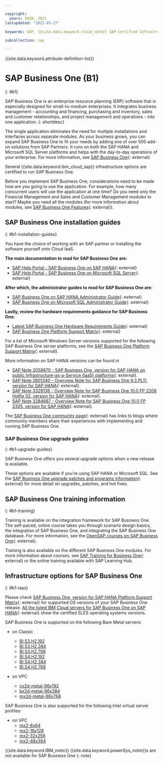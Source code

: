 ```yaml
---

copyright:
  years: 2020, 2021
lastupdated: "2021-05-27"

keywords: SAP, {{site.data.keyword.cloud_notm}} SAP-Certified Infrastructure, {{site.data.keyword.ibm_cloud_sap}}, SAP Workloads

subcollection: sap

---
```


{{site.data.keyword.attribute-definition-list}}

# SAP Business One (B1)
{: #b1}

SAP Business One is an enterprise resource planning (ERP) software that is especially designed for small-to-medium enterprises. It integrates business management - accounting and financing, purchasing and inventory, sales and customer relationships, and project management and operations - into one application.
{: shortdesc}

The single application eliminates the need for multiple installations and interfaces across separate modules. As your business grows, you can expand SAP Business One to fit your needs by adding one of over 500 add-on solutions from SAP Partners. It runs on both the SAP HANA and Microsoft SQL Server platforms and helps with the day-to-day operations of your enterprise. For more information, see [SAP Business One](https://www.sap.com/products/erp/business-one.html){: external}

Several {{site.data.keyword.ibm_cloud_sap}} infrastructure options are certified to run SAP Business One.

Before you implement SAP Business One, considerations need to be made how are you going to use the application. For example, how many concurrent users will use the application at one time? Do you need only the Financial Management and Sales and Customer Management modules to start? Maybe you need all the modules (for more information about modules, see [SAP Business One Features](https://www.sap.com/products/erp/business-one/features.html){: external}).

## SAP Business One installation guides
{: #b1-installation-guides}

You have the choice of working with an SAP partner or installing the software yourself onto Cloud IaaS.

**The main documentation to read for SAP Business One are:**
- [SAP Help Portal - SAP Business One on SAP HANA](https://help.sap.com/docs/SAP_BUSINESS_ONE_VERSION_FOR_SAP_HANA){: external}
- [SAP Help Portal - SAP Business One on Microsoft SQL Server](https://help.sap.com/docs/SAP_BUSINESS_ONE){: external}

**After which, the administrator guides to read for SAP Business One are:**
- [SAP Business One on SAP HANA Administrator Guide](https://help.sap.com/doc/4e7c047f2c9e4cbe97800ffaf7b68f8e/10.0/en-US/B1_for_SAP_HANA_Admin_Guide.pdf){: external}
- [SAP Business One on Microsoft SQL Administrator Guide](https://help.sap.com/doc/601fbd9113be4240b81d74626439cfa9/10.0/en-US/AdministratorGuide_SQL.pdf){: external}

**Lastly, review the hardware requirements guidance for SAP Business One:**
- [Latest SAP Business One Hardware Requirements Guide](https://help.sap.com/doc/bfa9770d12284cce8509956dcd4c5fcb/latest/en-US/B1_Hardware_Requirements_Guide.pdf){: external}
- [SAP Business One Platform Support Matrix](https://help.sap.com/doc/011000358700000239412011e/latest/en-US/B1_HANA_Platform_Support_Matrix.pdf){: external}

For a list of Microsoft Windows Server versions supported for the following SAP Business One server platforms, see the [SAP Business One Platform Support Matrix](https://help.sap.com/doc/011000358700000032462013e/9.3/en-US/B1_Platform_Support_Matrix.pdf){: external}.

More information on SAP HANA versions can be found in
- [SAP Note 2058870 - SAP Business One, version for SAP HANA on public Infrastructure-as-a-Service (IaaS) platforms](https://launchpad.support.sap.com/#/notes/2058870){: external}.
- [SAP Note 2801340 - Overview Note for SAP Business One 9.3 PL11, version for SAP HANA](https://launchpad.support.sap.com/#/notes/2801340){: external}.
- [SAP Note 3328136 - Overview Note for SAP Business One 10.0 FP 2208 Hotfix 02, version for SAP HANA](https://launchpad.support.sap.com/#/notes/3328136){: external}.
- [SAP Note 3284687 - Overview Note for SAP Business One 10.0 FP 2305, version for SAP HANA](https://launchpad.support.sap.com/#/notes/3284687){: external}.

The [SAP Business One community page](https://pages.community.sap.com/topics/business-one){: external} has links to blogs where community members share their experiences with implementing and running SAP Business One.

### SAP Business One upgrade guides
{: #b1-upgrade-guides}

SAP Business One offers you several upgrade options when a new release is available.



These options are available if you're using SAP HANA or Microsoft SQL. See the [SAP Business One upgrade patches and programs information](https://support.sap.com/en/offerings-programs/support-small-medium-enterprises/business-one/upgrades-patches.html){: external} for more detail on upgrades, patches, and hot fixes.

## SAP Business One training information
{: #b1-training}

Training is available on the integration framework for SAP Business One. The self-paced, online course takes you through scenario design basics, the integration of SAP Business One, and integrating the SAP Business One database. For more information, see the [OpenSAP courses on SAP Business One](https://open.sap.com/courses/ifb1){: external}.

Training is also available on the different SAP Business One modules. For more information about courses, see [SAP Training for Business One](https://training.sap.com/businessone){: external} or the online training available with SAP Learning Hub.

## Infrastructure options for SAP Business One
{: #b1-iaas}

Please check [SAP Business One, version for SAP HANA Platform Support Matrix](https://help.sap.com/doc/011000358700000239412011e/latest/en-US/B1_HANA_Platform_Support_Matrix.pdf){: external} for supported OS versions of your SAP Business One release.
[All the listed IBM Cloud servers for SAP Business One on SAP HANA](https://www.sap.com/dmc/exp/2014-09-02-hana-hardware/enEN/#/solutions?filters=iaas;ve:28;v:120){: external} show the certified SLES operating systems versions.

SAP Business One is supported on the following Bare Metal servers:
- on Classic
    - [BI.S3.H2.192](/docs/sap?topic=sap-hana-iaas-offerings-profiles-intel-bm#hana-iaas-intel-bm-s3-h2-192gb)
    - [BI.S3.H2.384](/docs/sap?topic=sap-hana-iaas-offerings-profiles-intel-bm#hana-iaas-intel-bm-s3-h2-382gb)
    - [BI.S3.H2.768](/docs/sap?topic=sap-hana-iaas-offerings-profiles-intel-bm#hana-iaas-intel-bm-s3-h2-768gb)
    - [BI.S4.H2.192](/docs/sap?topic=sap-hana-iaas-offerings-profiles-intel-bm#hana-iaas-intel-bm-s4-h2-192gb)
    - [BI.S4.H2.384](/docs/sap?topic=sap-hana-iaas-offerings-profiles-intel-bm#hana-iaas-intel-bm-s4-h2-384gb)
    - [BI.S4.H2.768](/docs/sap?topic=sap-hana-iaas-offerings-profiles-intel-bm#hana-iaas-intel-bm-s4-h2-768gb)

- on VPC
    - [cx2d-metal-96x192](/docs/sap?topic=sap-hana-iaas-offerings-profiles-intel-bm-vpc#hana-iaas-intel-bm-vpc-mx2-profiles)
    - [bx2d-metal-96x384](/docs/sap?topic=sap-hana-iaas-offerings-profiles-intel-bm-vpc#hana-iaas-intel-bm-vpc-mx2-profiles)
    - [mx2d-metal-96x768](/docs/sap?topic=sap-hana-iaas-offerings-profiles-intel-bm-vpc#hana-iaas-intel-bm-vpc-mx2-profiles)

SAP Business One is also supported for the following Intel virtual server profiles:
- on VPC
    - [mx2-8x64](/docs/sap?topic=sap-storage-design-considerations#hana-iaas-mx2-16x128-32x256-configure)
    - [mx2-16x128](/docs/sap?topic=sap-storage-design-considerations#hana-iaas-mx2-16x128-32x256-configure)
    - [mx2-32x256](/docs/sap?topic=sap-storage-design-considerations#hana-iaas-mx2-16x128-32x256-configure)
    - [mx2-48x384](/docs/sap?topic=sap-storage-design-considerations#hana-iaas-mx2-48x384-configure)

{{site.data.keyword.IBM_notm}} {{site.data.keyword.powerSys_notm}}s are not available for SAP Business One
{: note}
